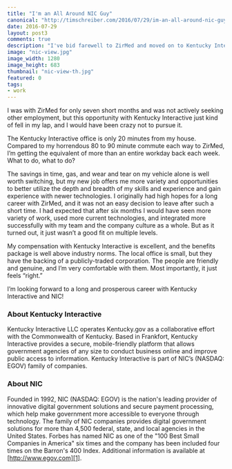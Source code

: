 ```yaml
--- 
title: "I'm an All Around NIC Guy"
canonical: "http://timschreiber.com/2016/07/29/im-an-all-around-nic-guy/"
date: 2016-07-29
layout: post3
comments: true
description: "I've bid farewell to ZirMed and moved on to Kentucky Interactive, a wholly owned subsidiary of NIC that operates Kentucky.gov as a collaborative effort with the Commonwealth of Kentucky."
image: "nic-view.jpg"
image_width: 1280
image_height: 683
thumbnail: "nic-view-th.jpg"
featured: 0
tags:
- work
---
```


I was with ZirMed for only seven short months and was not actively seeking other employment, but this opportunity with Kentucky Interactive just kind of fell in my lap, and I would have been crazy not to pursue it.

The Kentucky Interactive office is only 20 minutes from my house. Compared to my horrendous 80 to 90 minute commute each way to ZirMed, I’m getting the equivalent of more than an entire workday back each week. What to do, what to do?

The savings in time, gas, and wear and tear on my vehicle alone is well worth switching, but my new job offers me more variety and opportunities to better utilize the depth and breadth of my skills and experience and gain experience with newer technologies. I originally had high hopes for a long career with ZirMed, and it was not an easy decision to leave after such a short time. I had expected that after six months I would have seen more variety of work, used more current technologies, and integrated more successfully with my team and the company culture as a whole. But as it turned out, it just wasn’t a good fit on multiple levels.

My compensation with Kentucky Interactive is excellent, and the benefits package is well above industry norms. The local office is small, but they have the backing of a publicly-traded corporation. The people are friendly and genuine, and I’m very comfortable with them. Most importantly, it just feels “right.”

I’m looking forward to a long and prosperous career with Kentucky Interactive and NIC!

### About Kentucky Interactive

Kentucky Interactive LLC operates Kentucky.gov as a collaborative effort with the Commonwealth of Kentucky. Based in Frankfort, Kentucky Interactive provides a secure, mobile-friendly platform that allows government agencies of any size to conduct business online and improve public access to information. Kentucky Interactive is part of NIC’s (NASDAQ: EGOV) family of companies.

### About NIC

Founded in 1992, NIC (NASDAQ: EGOV) is the nation's leading provider of innovative digital government solutions and secure payment processing, which help make government more accessible to everyone through technology. The family of NIC companies provides digital government solutions for more than 4,500 federal, state, and local agencies in the United States. Forbes has named NIC as one of the "100 Best Small Companies in America" six times and the company has been included four times on the Barron's 400 Index. Additional information is available at [http://www.egov.com][1].

[1]: http://www.egov.com
